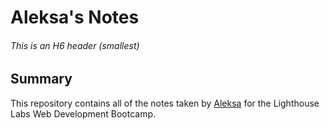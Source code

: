 # Aleksa's Notes

###### This is an H6 header (smallest)

## Summary 

This repository contains all of the notes taken by [Aleksa](https://github.com/aleksa-ai/) for the Lighthouse Labs Web Development Bootcamp.